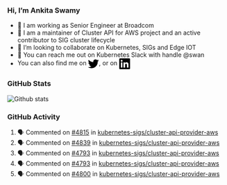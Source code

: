 ### Hi, I’m Ankita Swamy

- 💼 I am working as Senior Engineer at Broadcom
- 👀 I am a maintainer of Cluster API for AWS project and an active contributor to SIG cluster lifecycle
- 💞️ I’m looking to collaborate on Kubernetes, SIGs and Edge IOT
- 💬 You can reach me out on Kubernetes Slack with handle @swan
- You can also find me on <a href="https://twitter.com/SwamyAnkita" target="blank"><img align="center" src="https://raw.githubusercontent.com/Ankitasw/Ankitasw/master/svg/twitter.svg" alt="Ankitasw" height="25" width="25" color="#1DA1f2" /></a>, or on <a href="https://www.linkedin.com/in/Ankitaswamy/" target="blank"><img align="center" src="https://raw.githubusercontent.com/Ankitasw/Ankitasw/master/svg/linkedin.svg" alt="Ankitasw" height="25" width="25" /></a>

### GitHub Stats
![Github stats](https://github-readme-stats.vercel.app/api?username=Ankitasw&count_private=true&show_icons=true&theme=tokyonight)

### GitHub Activity 
<!--START_SECTION:activity-->
1. 🗣 Commented on [#4815](https://github.com/kubernetes-sigs/cluster-api-provider-aws/pull/4815#issuecomment-1972609167) in [kubernetes-sigs/cluster-api-provider-aws](https://github.com/kubernetes-sigs/cluster-api-provider-aws)
2. 🗣 Commented on [#4839](https://github.com/kubernetes-sigs/cluster-api-provider-aws/pull/4839#issuecomment-1972606307) in [kubernetes-sigs/cluster-api-provider-aws](https://github.com/kubernetes-sigs/cluster-api-provider-aws)
3. 🗣 Commented on [#4793](https://github.com/kubernetes-sigs/cluster-api-provider-aws/pull/4793#issuecomment-1968694261) in [kubernetes-sigs/cluster-api-provider-aws](https://github.com/kubernetes-sigs/cluster-api-provider-aws)
4. 🗣 Commented on [#4793](https://github.com/kubernetes-sigs/cluster-api-provider-aws/pull/4793#issuecomment-1968693546) in [kubernetes-sigs/cluster-api-provider-aws](https://github.com/kubernetes-sigs/cluster-api-provider-aws)
5. 🗣 Commented on [#4800](https://github.com/kubernetes-sigs/cluster-api-provider-aws/pull/4800#issuecomment-1968691648) in [kubernetes-sigs/cluster-api-provider-aws](https://github.com/kubernetes-sigs/cluster-api-provider-aws)
<!--END_SECTION:activity-->
